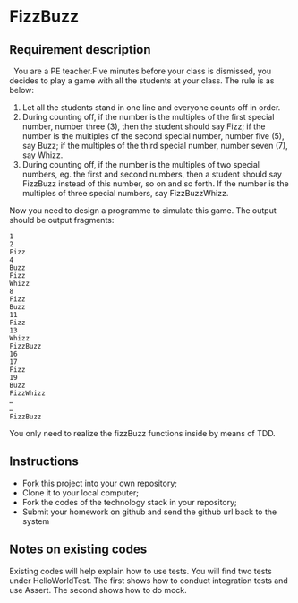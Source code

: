 # FizzBuzz

## Requirement description

  You are a PE teacher.Five minutes before your class is dismissed, you decides to play a game with all the students at your class. The rule is as below: 


1. Let all the students stand in one line and everyone counts off in order.
2. During counting off, if the number is the multiples of the first special number, number three (3), then the student should say Fizz; if the number is the multiples of the second special number, number five (5), say Buzz; if the multiples of the third special number, number seven (7), say Whizz. 
3. During counting off, if the number is the multiples of two special numbers, eg. the first and second numbers, then a student should say FizzBuzz instead of this number, so on and so forth. If the number is the multiples of three special numbers, say FizzBuzzWhizz.
  
Now you need to design a programme to simulate this game. The output should be output fragments: 

```
1
2
Fizz
4
Buzz
Fizz
Whizz
8
Fizz
Buzz
11
Fizz 
13
Whizz
FizzBuzz
16
17
Fizz
19
Buzz 
FizzWhizz
… 
… 
FizzBuzz 
```

You only need to realize the fizzBuzz functions inside by means of TDD.

## Instructions

- Fork this project into your own repository;
- Clone it to your local computer;
- Fork the codes of the technology stack in your repository;
- Submit your homework on github and send the github url back to the system

## Notes on existing codes

Existing codes will help explain how to use tests. You will find two tests under HelloWorldTest. The first shows how to conduct integration tests and use Assert. 
The second shows how to do mock. 
